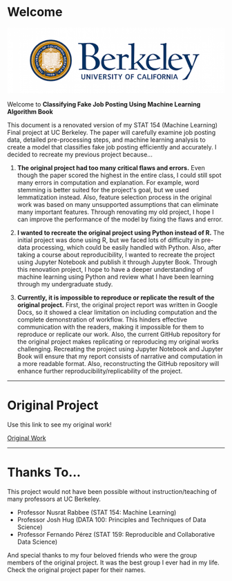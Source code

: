 # Welcome

![BerkeleyLogo](figures/BerkeleyLogo.png)

Welcome to **Classifying Fake Job Posting Using Machine Learning Algorithm Book**

This document is a renovated version of my STAT 154 (Machine Learning) Final project at UC Berkeley. The paper will carefully examine job posting data, detailed pre-processing steps, and machine learning analysis to create a model that classifies fake job posting efficiently and accurately. I decided to recreate my previous project because...

1. **The original project had too many critical flaws and errors.** Even though the paper scored the highest in the entire class, I could still spot many errors in computation and explanation. For example, word stemming is better suited for the project's goal, but we used lemmatization instead. Also, feature selection process in the original work was based on many unsupported assumptions that can eliminate many important features. Through renovating my old project, I hope I can improve the performance of the model by fixing the flaws and error.

2. **I wanted to recreate the original project using Python instead of R.** The initial project was done using R, but we faced lots of difficulty in pre-data processing, which could be easily handled with Python. Also, after taking a course about reproducibility, I wanted to recreate the project using Jupyter Notebook and publish it through Jupyter Book. Through this renovation project, I hope to have a deeper understanding of machine learning using Python and review what I have been learning through my undergraduate study. 

3. **Currently, it is impossible to reproduce or replicate the result of the original project.** First, the original project report was written in Google Docs, so it showed a clear limitation on including computation and the complete demonstration of workflow. This hinders effective communication with the readers, making it impossible for them to reproduce or replicate our work. Also, the current GitHub repository for the original project makes replicating or reproducing my original works challenging. Recreating the project using Jupyter Notebook and Jupyter Book will ensure that my report consists of narrative and computation in a more readable format. Also, reconstructing the GitHub repository will enhance further reproducibility/replicability of the project. 

 
---

# Original Project

Use this link to see my original work!

[Original Work](https://docs.google.com/document/d/1gZEZb4nktCMqzClu4HUX0oagp9qk1xjivq6b6pSnlc8/edit?usp=sharing 'original work')

---

# Thanks To...

This project would not have been possible without instruction/teaching of many professors at UC Berkeley. 

* Professor Nusrat Rabbee (STAT 154: Machine Learning)
* Professor Josh Hug (DATA 100: Principles and Techniques of Data Science) 
* Professor Fernando Pérez (STAT 159: Reproducible and Collaborative Data Science)

And special thanks to my four beloved friends who were the group members of the original project. It was the best group I ever had in my life. Check the original project paper for their names. 
